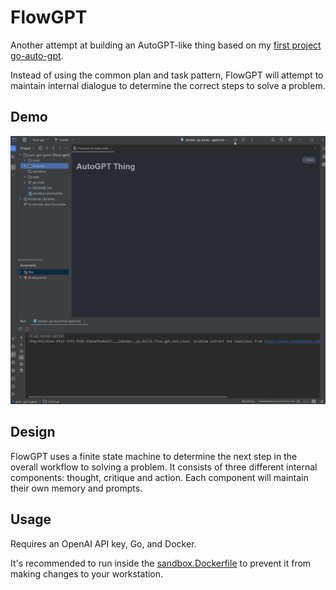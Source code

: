 # FlowGPT

Another attempt at building an AutoGPT-like thing based on my [first project go-auto-gpt](https://github.com/alexsniffin/go-auto-gpt).

Instead of using the common plan and task pattern, FlowGPT will attempt to maintain internal dialogue to determine the correct steps to solve a problem.

## Demo

![demo](demo.gif)

## Design

FlowGPT uses a finite state machine to determine the next step in the overall workflow to solving a problem. It consists of three different internal components: thought, critique and action. Each component will maintain their own memory and prompts.

## Usage

Requires an OpenAI API key, Go, and Docker. 

It's recommended to run inside the [sandbox.Dockerfile](sandbox.Dockerfile) to prevent it from making changes to your workstation.

